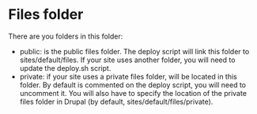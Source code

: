 # Files folder
 There are you folders in this folder:
 * public: is the public files folder. The deploy script will link this folder to sites/default/files. If your site uses another folder, you will need to update the deploy.sh script.
 * private: if your site uses a private files folder, will be located in this folder. By default is commented on the deploy script, you will need to uncomment it. You will also have to specify the location of the private files folder in Drupal (by default, sites/default/files/private).

